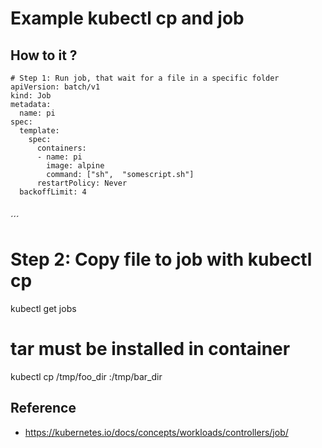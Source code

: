 # Example kubectl cp and job 

## How to it ?

```
# Step 1: Run job, that wait for a file in a specific folder
apiVersion: batch/v1
kind: Job
metadata:
  name: pi
spec:
  template:
    spec:
      containers:
      - name: pi
        image: alpine
        command: ["sh",  "somescript.sh"]
      restartPolicy: Never
  backoffLimit: 4


```

´´´
# Step 2: Copy file to job with kubectl cp 
kubectl get jobs 

# tar must be installed in container 
kubectl cp /tmp/foo_dir <some-pod>:/tmp/bar_dir


## Reference 

  * https://kubernetes.io/docs/concepts/workloads/controllers/job/
